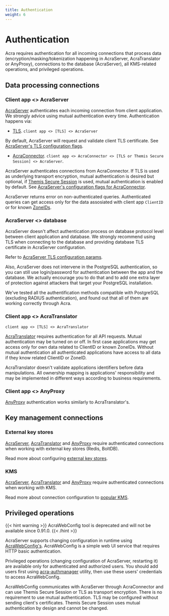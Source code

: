```yaml
---
title: Authentication
weight: 6
---
```


# Authentication

Acra requires authentication for all incoming connections that process data (encryption/masking/tokenization happening in AcraServer, AcraTranslator or AnyProxy), connections to the database (AcraServer), all KMS-related operations, and privileged operations.

## Data processing connections

### Client app <> AcraServer

[AcraServer](/acra/acra-in-depth/architecture/acraserver/) authenticates each incoming connection from client application. We strongly advice using mutual authentication every time. Authentication happens via:

- [TLS](/acra/configuring-maintaining/tls/). `client app <> [TLS] <> AcraServer` 

By default, AcraServer will request and validate client TLS certificate. See [AcraServer's TLS configuration flags](/acra/configuring-maintaining/general-configuration/acra-server/#tls).

- [AcraConnector](/acra/configuring-maintaining/general-configuration/acra-connector). `client app <> AcraConnector <> [TLS or Themis Secure Session] <> AcraServer`. 


AcraServer authenticates connections from AcraConnector. If TLS is used as underlying transport encryption, mutual authentication is desired but optional, if [Themis Secure Session](/themis/crypto-theory/cryptosystems/secure-session) is used, mutual authentication is enabled by default. See [AcraServer's configuration flags for AcraConnector](/acra/configuring-maintaining/general-configuration/acra-server/#command-line-flags).

AcraServer returns error on non-authenticated queries. Authenticated queries can get access only for the data assosiated with client app `ClientID` or for known [ZoneIDs](/acra/security-controls/zones).


### AcraServer <> database

<!-- to @lagovas: what this sentense means? -->
AcraServer doesn't affect authentication process on database protocol level between client application and database. We strongly recommend using TLS when connecting to the database and providing database TLS certificate in AcraServer configuration.

Refer to [AcraServer TLS configuration params](/acra/configuring-maintaining/general-configuration/acra-server/#tls).

Also, AcraServer does not intervene in the PostgreSQL authentication, so you can still use login/password for authentication between the app and the database. We actually encourage you to do that and to add one extra layer of protection against attackers that target your PostgreSQL installation.

We've tested all the authentification methods compatible with PostgreSQL (excluding RADIUS authentication), and found out that all of them are working correctly through Acra.

<!-- to @lagovas: please clarify database authentication options between AS and DB -->


### Client app <> AcraTranslator

`client app <> [TLS] <> AcraTranslator` 

[AcraTranslator](/acra/acra-in-depth/architecture/acratranslator/) requires authentication for all API requests. Mutual authentication may be turned on or off. In first case applications may get access only for own data related to ClientID or known ZoneIDs. Without mutual authentication all authenticated applications have access to all data if they know related ClientID or ZoneID. 

AcraTranslator doesn't validate applications identifiers before data manipulations.
All ownership mapping is applications' responsibility and may be implemented in different ways according to business requirements.

### Client app <> AnyProxy

[AnyProxy](/acra/acra-in-depth/architecture/anyproxy/) authentication works similarly to AcraTranslator's.


## Key management connections

### External key stores

[AcraServer](/acra/acra-in-depth/architecture/acraserver/), [AcraTranslator](/acra/acra-in-depth/architecture/acratranslator/) and [AnyProxy](/acra/acra-in-depth/architecture/anyproxy/) require authenticated connections when working with external key stores (Redis, BoltDB).

Read more about configuring [external key stores](/acra/acra-in-depth/architecture/key-storage-and-kms/key-storage/).

### KMS

[AcraServer](/acra/acra-in-depth/architecture/acraserver/), [AcraTranslator](/acra/acra-in-depth/architecture/acratranslator/) and [AnyProxy](/acra/acra-in-depth/architecture/anyproxy/) require authenticated connections when working with KMS.


Read more about connection configuration to [popular KMS](/acra/configuring-maintaining/key-storing/kms-integration/).


## Privileged operations

{{< hint warning >}}
AcraWebConfig tool is deprecated and will not be available since 0.91.0.
{{< /hint >}}

AcraServer supports changing configuration in runtime using [AcraWebConfig's](/acra/configuring-maintaining/general-configuration/acra-webconfig). AcraWebConfig is a simple web UI service that requires HTTP basic authentication.

Privileged operations (changing configuration of AcraServer, restarting it) are available only for authenticated and authorized users. You should add users first using [acra-authmanager](/acra/configuring-maintaining/general-configuration/acra-authmanager) utility, then use these users' credentials to access AcraWebConfig.

AcraWebConfig communicates with AcraServer through AcraConnector and can use Themis Secure Session or TLS as transport encryption. There is no requirement to use mutual authentication. TLS may be configured without sending client's certificates. Themis Secure Session uses mutual authentication by design and cannot be changed.